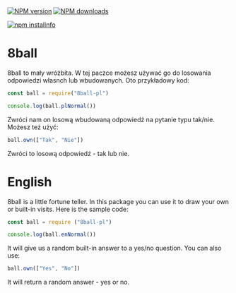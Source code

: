 <div>
  <br />
  <br />
  <p>
    <a href="https://www.npmjs.com/package/8ball-pl"><img src="https://img.shields.io/npm/v/8ball-pl" alt="NPM version" /></a>
    <a href="https://www.npmjs.com/package/8ball-pl"><img src="https://img.shields.io/npm/dt/8ball-pl.svg?maxAge=3600" alt="NPM downloads" /></a>
  </p>
  <p>
    <a href="https://nodei.co/npm/8ball-pl/"><img src="https://nodei.co/npm/8ball-pl.png?downloads=true&stars=true" alt="npm installnfo" /></a>
  </p>
</div>

# 8ball
8ball to mały wróżbita. W tej paczce możesz używać go do losowania odpowiedzi własnch lub wbudowanych. Oto przykładowy kod:

```javascript
const ball = require("8ball-pl")

console.log(ball.plNormal())
```
Zwróci nam on losową wbudowaną odpowiedź na pytanie typu tak/nie. Możesz też użyć:

```javascript
ball.own(["Tak", "Nie"])
```
Zwróci to losową odpowiedź - tak lub nie.

# English
8ball is a little fortune teller. In this package you can use it to draw your own or built-in visits. Here is the sample code:

```javascript
const ball = require ("8ball-pl")

console.log(ball.enNormal())
```
It will give us a random built-in answer to a yes/no question. You can also use:

```javascript
ball.own(["Yes", "No"])
```
It will return a random answer - yes or no.